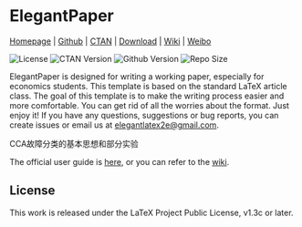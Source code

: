 <!-- Author: Dongsheng Deng -->
<!-- Email: ddswhu@outlook.com -->

# ElegantPaper

[Homepage](https://elegantlatex.org/) | [Github](https://github.com/ElegantLaTeX/ElegantPaper) | [CTAN](https://ctan.org/pkg/elegantpaper) | [Download](https://github.com/ElegantLaTeX/ElegantPaper/releases) | [Wiki](https://github.com/ElegantLaTeX/ElegantPaper/wiki) | [Weibo](https://weibo.com/elegantlatex)

![License](https://img.shields.io/ctan/l/elegantpaper.svg)
![CTAN Version](https://img.shields.io/ctan/v/elegantpaper.svg)
![Github Version](https://img.shields.io/github/release/ElegantLaTeX/ElegantPaper.svg)
![Repo Size](https://img.shields.io/github/repo-size/ElegantLaTeX/ElegantPaper.svg)



ElegantPaper is designed for writing a working paper, especially for economics students. This template is based on the standard LaTeX article class. The goal of this template is to make the writing process easier and more comfortable. You can get rid of all the worries about the format. Just enjoy it! If you have any questions, suggestions or bug reports, you can create issues or email us at elegantlatex2e@gmail.com.

CCA故障分类的基本思想和部分实验

The official user guide is [here](https://github.com/ElegantLaTeX/ElegantPaper/releases), or you can refer to the [wiki](https://github.com/ElegantLaTeX/ElegantPaper/wiki).


## License

This work is released under the LaTeX Project Public License, v1.3c or later. 

